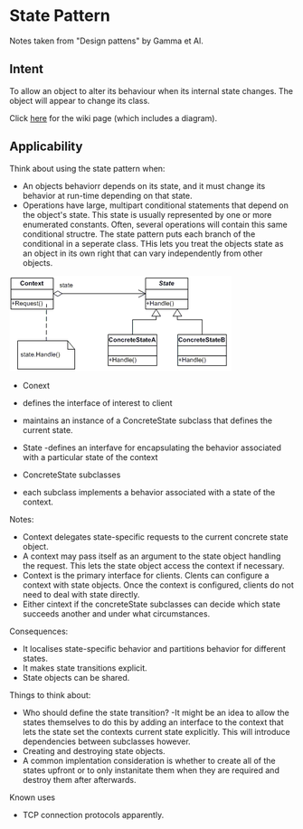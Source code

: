 # State Pattern

Notes taken from "Design pattens" by Gamma et Al.

## Intent
To allow an object to alter its behaviour when its internal state changes. The object will appear to change its class.

Click [here](https://en.wikipedia.org/wiki/State_pattern) for the wiki page (which includes a diagram).

## Applicability
Think about using the state pattern when:
 - An objects behaviorr depends on its state, and it must change its behavior at run-time depending on that state.
 - Operations have large, multipart conditional statements that depend on the object's state. This state is usually represented by one or more enumerated constants. Often, several operations will contain this same conditional structre. The state pattern puts each branch of the conditional in a seperate class. THis lets you treat the objects state as an object in its own right that can vary independently from other objects. 
 
![State of mind](https://github.com/Tom-hayden/Notes/blob/master/DesignPatterns/State/state.gif)
 
- Conext 
 - defines the interface of interest to client
 - maintains an instance of a ConcreteState subclass that defines the current state.
 
- State
 -defines an interfave for encapsulating the behavior associated with a particular state of the context

- ConcreteState subclasses
 - each subclass implements a behavior associated with a state of the context.
 
Notes:
 - Context delegates state-specific requests to the current concrete state object.
 - A context may pass itself as an argument to the state object handling the request. This lets the state object access the context if necessary.
 - Context is the primary interface for clients. Clents can configure a context with state objects. Once the context is configured, clients do not need to deal with state directly.
 - Either cintext if the concreteState subclasses can decide which state succeeds another and under what circumstances.
 
Consequences:
 - It localises state-specific behavior and partitions behavior for different states.
 - It makes state transitions explicit.
 - State objects can be shared.
 
Things to think about:
 - Who should define the state transition? 
   -It might be an idea to allow the states themselves to do this by adding an interface to the context that lets the state set the contexts current state explicitly. This will introduce dependencies between subclasses however.
 - Creating and destroying state objects.
  - A common implentation consideration is whether to create all of the states upfront or to only instanitate them when they are required and destroy them after afterwards.


Known uses 
- TCP connection protocols apparently.
